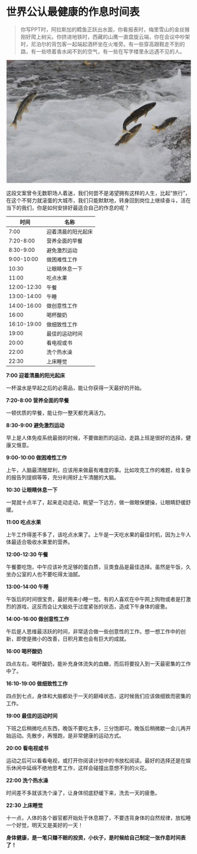 # 世界公认最健康的作息时间表

> 你写PPT时，阿拉斯加的鳕鱼正跃出水面，你看报表时，梅里雪山的金丝猴刚好爬上树尖。你挤进地铁时，西藏的山鹰一直盘旋云端，你在会议中吵架时，尼泊尔的背包客一起端起酒杯坐在火堆旁。有一些穿高跟鞋走不到的路，有一些喷着香水闻不到的空气，有一些在写字楼里永远遇不见的人。

![鳕鱼](../img/xueyu.jpg)

这段文案曾令无数职场人着迷，我们何尝不是渴望拥有这样的人生，比起“旅行”，在这个不努力就滚蛋的大城市，我们只能默默地，转身回到岗位上继续奋斗，活在当下的我们，你是如何安排好最适合自己的作息的呢？

| 时间 | 名称 |
| ---- | ---- |
| 7:00 | 迎着清晨的阳光起床 |
| 7:20-8:00 | 营养全面的早餐 |
| 8:30-9:00 | 避免激烈运动 |
| 9:00-10:00 | 做困难性工作 |
| 10:30 | 让眼睛休息一下 |
| 11:00 | 吃点水果 |
| 12:00-12:30 | 午餐 |
| 13:00-14:00 | 午睡 |
| 14:00-16:00 | 做创意性工作 |
| 16:00 | 喝杯酸奶 |
| 16:10-19:00 | 做细致性工作 |
| 19:00 | 最佳的运动时间 |
| 20:00 | 看电视或书 |
| 22:00 | 洗个热水澡 |
| 22:30 | 上床睡觉 |

**7:00 迎着清晨的阳光起床**

一杯温水是早起之后的必需品，能让你获得一天最好的开始。

**7:20-8:00 营养全面的早餐**

一顿优质的早餐，能让你一整天都充满活力。

**8:30-9:00 避免激烈运动**

早上是人体免疫系统最弱的时候，不要做剧烈的运动，走路上班是很好的选择，健康又惬意。

**9:00-10:00 做困难性工作**

上午，人脑最清醒犀利，应该用来做最有难度的事。比如攻克工作的难题，给复杂的报告列提纲等等，充分利用好上午清醒的大脑。

**10:30 让眼睛休息一下**

一晃就十点半了，起来走动走动，眺望一下远方，做一做眼保健操，让眼睛舒缓舒缓。

**11:00 吃点水果**

上午工作得差不多了，该吃点水果了。上午是一天吃水果的最佳时机，因为上午人体最适合吸收水果里的营养。

**12:00-12:30 午餐**

午餐要吃饱，中午应该补充足够的蛋白质，豆类食品是最佳选择。虽然是午饭，久坐办公室的人也不要吃得太油腻。

**13:00-14:00 午睡**

午饭后的时间很宝贵，最好用来小睡一觉。有的人喜欢在中午网上购物或者是打激烈的游戏，这反而会让大脑处于过度紧张的状态，造成下午身体的疲惫。

**14:00-16:00 做创意性工作**

午后是人思维最活跃的时间，非常适合做一些创意性的工作。想一想工作中的创新，即使是微小的改善，日积月累也会有巨大的成就。

**16:00 喝杯酸奶**

四点左右，喝杯酸奶，能补充身体流失的血糖，而后将要投入到一天最密集的工作中了。

**16:10-19:00 做细致性工作**

四点到七点，身体和大脑都处于一天的巅峰状态，这时候我们应该做细致而密集的工作。

**19:00 最佳的运动时间**

下班之后稍微吃点东西，晚饭不要吃太多，三分饱即可。晚饭后稍微歇一会儿再开始运动。先散步，再慢跑，是非常健康的运动方式。

**20:00 看电视或书**

运动之后可以看看电视，或打开你阅读计划中的书放松阅读。最好的选择还是在娱乐休闲中延绵不绝地思考工作，这样会碰撞出意想不到的火花。

**22:00 洗个热水澡**

时间差不多就该洗个澡了，让身体彻底舒缓下来，洗去一天的疲惫。

**22:30 上床睡觉**

十一点，人体的各个器官都开始处于休息期了，不要违背身体的自然规律，放松睡一个好觉，明天又是美好的一天！

**身体健康，是一笔只赚不赔的投资，小伙子，是时候给自己制定一张作息时间表了！**

